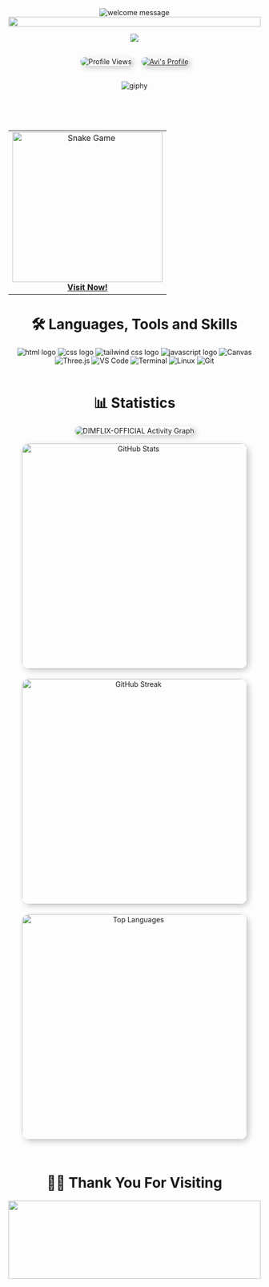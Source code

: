 
<div align="center">
  <!-- Welcome Section with rounded image -->
  <img src="https://readme-typing-svg.demolab.com?font=Doto&weight=700&size=45&pause=1000&center=true&vCenter=true&width=900&lines=+Hey%F0%9F%91%8B+there!!+welcome%E2%9C%A8%F0%9F%A4%A9" alt="welcome message" />
  <!-- Line -->
  <img src="https://i.imgur.com/dBaSKWF.gif" height="20" width="100%">
</div>
<div align="center">
  
![](https://github-profile-trophy.vercel.app/?username=avi-codesmith&theme=radical&no-frame=false&no-bg=true&margin-w=4)
  
</div>
<br>
<div align="center">
  <!-- Profile Counter with rounded corners and shadow -->
  <img src="https://komarev.com/ghpvc/?username=avi-codesmith&color=007ec6&style=for-the-badge&labelColor=007ec6" alt="Profile Views" style="border-radius: 15px; box-shadow: 4px 4px 12px rgba(0, 0, 0, 0.2);" />
    &nbsp; &nbsp;
  <!-- Profile Link with rounded corners and shadow -->
  <a href="https://github.com/avi-codesmith">
    <img src="https://img.shields.io/badge/Profile-Avi%20-555.svg?style=for-the-badge&labelColor=007ec6" alt="Avi's Profile" style="border-radius: 15px; box-shadow: 4px 4px 12px rgba(0, 0, 0, 0.2);">
  </a>
  
  <br>
  <br>
  
  <!-- Fun GIF with rounded corners -->
  
  ![giphy](https://github.com/user-attachments/assets/dc5d9af8-42b5-485a-930c-3cd9e5c26f45)

  
  <br>
  <br>
  <br>
<table>
  <tr>
    <td align="center">
      <a href="https://aviox.netlify.app/">
        <img src="https://github.com/user-attachments/assets/52923f24-81af-4d7f-bd1f-ca7de013365b" alt="Snake Game" width="300"/>
      </a>
      <br>
      <a href="https://js-simple-snake-game.netlify.app/"><strong>Visit Now!</strong></a>
    </td>
  </tr>
</table>

</div>
<div align="center">
  <!-- Languages and Tools Section with shadows and rounded corners -->
  <h1>🛠️ Languages, Tools and Skills</h1>
  <img alt="html logo" src="https://img.shields.io/badge/HTML5-E34F26.svg?style=for-the-badge&logo=html5&logoColor=white" />
  <img alt="css logo" src="https://img.shields.io/badge/CSS3-1572B6.svg?style=for-the-badge&logo=css3&logoColor=white" />
  <img alt="tailwind css logo" src="https://img.shields.io/badge/Tailwind_CSS-38B2AC.svg?style=for-the-badge&logo=tailwind-css&logoColor=white" />
  <img alt="javascript logo" src="https://img.shields.io/badge/JavaScript-F7DF1E.svg?style=for-the-badge&logo=javascript&logoColor=black" />
  <img alt="Canvas" src="https://img.shields.io/badge/Canvas-FF6B6B?style=for-the-badge&logo=html5&logoColor=white" />
  <img alt="Three.js" src="https://img.shields.io/badge/Three.js-000000?style=for-the-badge&logo=three.js&logoColor=white" />
  <img alt="VS Code" src="https://img.shields.io/badge/VS_Code-007ACC?style=for-the-badge&logo=visual-studio-code&logoColor=white" />
  <img alt="Terminal" src="https://img.shields.io/badge/Terminal-%234D4D4D.svg?style=for-the-badge&logo=terminal&logoColor=white" />  
  <img alt="Linux" src="https://img.shields.io/badge/Linux-FCC624?style=for-the-badge&logo=linux&logoColor=black" />
  <img alt="Git" src="https://img.shields.io/badge/Git-F05032?style=for-the-badge&logo=git&logoColor=white" />
  <br>
<!-- <img src="https://github.com/user-attachments/assets/4e945e90-e6bb-49c8-904d-324c006a2ef4" alt="Image"> -->
</div>

<br>

<div align="center">
  <!-- Statistics Section with rounded borders and shadow -->
  <h1>📊 Statistics</h1>
  <img alt="DIMFLIX-OFFICIAL Activity Graph" src="https://github-readme-activity-graph.vercel.app/graph/?username=avi-codesmith&bg_color=RRGGBBAA&title_color=00abf0&color=00abf0&line=00abf0&point=DEDEDE&hide_border=true&custom_title=Contribution⠀Graph" style="border-radius:15px; box-shadow: 4px 4px 12px rgba(0, 0, 0, 0.2);" />
</div>

<br>

<div align="center">
  <!-- Streak Section with rounded borders and shadow -->
  <img src="https://github-readme-stats.vercel.app/api?username=avi-codesmith&hide_border=false&include_all_commits=false&count_private=false&theme=dark" alt="GitHub Stats" style="width: 450px; margin-bottom: 20px; border-radius: 15px; box-shadow: 4px 4px 12px rgba(0, 0, 0, 0.2);" />
  <br />
  <img src="https://github-readme-streak-stats.herokuapp.com/?user=avi-codesmith&hide_border=false&theme=dark" alt="GitHub Streak" style="width: 450px; margin-bottom: 20px; border-radius: 15px; box-shadow: 4px 4px 12px rgba(0, 0, 0, 0.2);" />
  <br />
  <img src="https://github-readme-stats.vercel.app/api/top-langs/?username=avi-codesmith&hide_border=false&include_all_commits=false&count_private=false&layout=compact&theme=dark" alt="Top Languages" style="width: 450px; margin-bottom: 30px; border-radius: 15px; box-shadow: 4px 4px 12px rgba(0, 0, 0, 0.2);" />
</div>

<div align="center">
  <!-- Thank You Section -->
  <h1>🙌🏻 Thank You For Visiting</h1>
  <img src="https://raw.githubusercontent.com/trinib/trinib/82213791fa9ff58d3ca768ddd6de2489ec23ffca/images/footer.svg" width="100%" height="20%">
</div>
